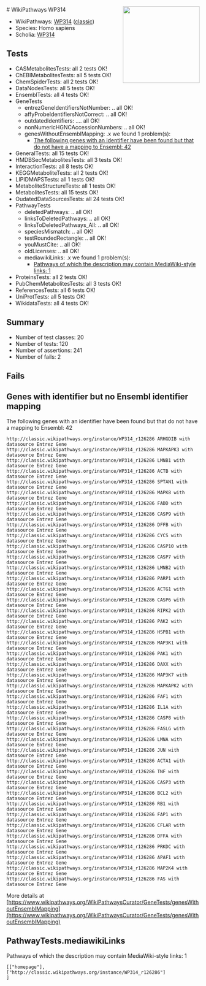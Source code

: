 <img style="float: right; width: 200px" src="https://upload.wikimedia.org/wikipedia/commons/thumb/8/83/Wplogo_with_text_500.png/640px-Wplogo_with_text_500.png" />
# WikiPathways WP314

* WikiPathways: [WP314](https://wikipathways.org/pathways/WP314) ([classic](https://classic.wikipathways.org/instance/WP314))
* Species: Homo sapiens
* Scholia: [WP314](https://scholia.toolforge.org/wikipathways/WP314)
## Tests
* CASMetabolitesTests: all 2 tests OK!
* ChEBIMetabolitesTests: all 5 tests OK!
* ChemSpiderTests: all 2 tests OK!
* DataNodesTests: all 5 tests OK!
* EnsemblTests: all 4 tests OK!
* GeneTests
    * entrezGeneIdentifiersNotNumber: .. all OK!
    * affyProbeIdentifiersNotCorrect: .. all OK!
    * outdatedIdentifiers: .... all OK!
    * nonNumericHGNCAccessionNumbers: .. all OK!
    * genesWithoutEnsemblMapping: .x we found 1 problem(s):
        * [The following genes with an identifier have been found but that do not have a mapping to Ensembl: 42](#c4e5436c)
* GeneralTests: all 15 tests OK!
* HMDBSecMetabolitesTests: all 3 tests OK!
* InteractionTests: all 8 tests OK!
* KEGGMetaboliteTests: all 2 tests OK!
* LIPIDMAPSTests: all 1 tests OK!
* MetaboliteStructureTests: all 1 tests OK!
* MetabolitesTests: all 15 tests OK!
* OudatedDataSourcesTests: all 24 tests OK!
* PathwayTests
    * deletedPathways: .. all OK!
    * linksToDeletedPathways: .. all OK!
    * linksToDeletedPathways_All: .. all OK!
    * speciesMismatch: .. all OK!
    * testRoundedRectangle: .. all OK!
    * youMustCite: .. all OK!
    * oldLicenses: .. all OK!
    * mediawikiLinks: .x we found 1 problem(s):
        * [Pathways of which the description may contain MediaWiki-style links: 1](#da69cf45)
* ProteinsTests: all 2 tests OK!
* PubChemMetabolitesTests: all 3 tests OK!
* ReferencesTests: all 6 tests OK!
* UniProtTests: all 5 tests OK!
* WikidataTests: all 4 tests OK!


## Summary

* Number of test classes: 20
* Number of tests: 120
* Number of assertions: 241
* Number of fails: 2

## Fails

<a name="c4e5436c" />

## Genes with identifier but no Ensembl identifier mapping

The following genes with an identifier have been found but that do not have a mapping to Ensembl: 42
```
http://classic.wikipathways.org/instance/WP314_r126286 ARHGDIB with datasource Entrez Gene
http://classic.wikipathways.org/instance/WP314_r126286 MAPKAPK3 with datasource Entrez Gene
http://classic.wikipathways.org/instance/WP314_r126286 LMNB1 with datasource Entrez Gene
http://classic.wikipathways.org/instance/WP314_r126286 ACTB with datasource Entrez Gene
http://classic.wikipathways.org/instance/WP314_r126286 SPTAN1 with datasource Entrez Gene
http://classic.wikipathways.org/instance/WP314_r126286 MAPK8 with datasource Entrez Gene
http://classic.wikipathways.org/instance/WP314_r126286 FADD with datasource Entrez Gene
http://classic.wikipathways.org/instance/WP314_r126286 CASP9 with datasource Entrez Gene
http://classic.wikipathways.org/instance/WP314_r126286 DFFB with datasource Entrez Gene
http://classic.wikipathways.org/instance/WP314_r126286 CYCS with datasource Entrez Gene
http://classic.wikipathways.org/instance/WP314_r126286 CASP10 with datasource Entrez Gene
http://classic.wikipathways.org/instance/WP314_r126286 CASP7 with datasource Entrez Gene
http://classic.wikipathways.org/instance/WP314_r126286 LMNB2 with datasource Entrez Gene
http://classic.wikipathways.org/instance/WP314_r126286 PARP1 with datasource Entrez Gene
http://classic.wikipathways.org/instance/WP314_r126286 ACTG1 with datasource Entrez Gene
http://classic.wikipathways.org/instance/WP314_r126286 CASP6 with datasource Entrez Gene
http://classic.wikipathways.org/instance/WP314_r126286 RIPK2 with datasource Entrez Gene
http://classic.wikipathways.org/instance/WP314_r126286 PAK2 with datasource Entrez Gene
http://classic.wikipathways.org/instance/WP314_r126286 HSPB1 with datasource Entrez Gene
http://classic.wikipathways.org/instance/WP314_r126286 MAP3K1 with datasource Entrez Gene
http://classic.wikipathways.org/instance/WP314_r126286 PAK1 with datasource Entrez Gene
http://classic.wikipathways.org/instance/WP314_r126286 DAXX with datasource Entrez Gene
http://classic.wikipathways.org/instance/WP314_r126286 MAP3K7 with datasource Entrez Gene
http://classic.wikipathways.org/instance/WP314_r126286 MAPKAPK2 with datasource Entrez Gene
http://classic.wikipathways.org/instance/WP314_r126286 FAF1 with datasource Entrez Gene
http://classic.wikipathways.org/instance/WP314_r126286 IL1A with datasource Entrez Gene
http://classic.wikipathways.org/instance/WP314_r126286 CASP8 with datasource Entrez Gene
http://classic.wikipathways.org/instance/WP314_r126286 FASLG with datasource Entrez Gene
http://classic.wikipathways.org/instance/WP314_r126286 LMNA with datasource Entrez Gene
http://classic.wikipathways.org/instance/WP314_r126286 JUN with datasource Entrez Gene
http://classic.wikipathways.org/instance/WP314_r126286 ACTA1 with datasource Entrez Gene
http://classic.wikipathways.org/instance/WP314_r126286 TNF with datasource Entrez Gene
http://classic.wikipathways.org/instance/WP314_r126286 CASP3 with datasource Entrez Gene
http://classic.wikipathways.org/instance/WP314_r126286 BCL2 with datasource Entrez Gene
http://classic.wikipathways.org/instance/WP314_r126286 RB1 with datasource Entrez Gene
http://classic.wikipathways.org/instance/WP314_r126286 FAP1 with datasource Entrez Gene
http://classic.wikipathways.org/instance/WP314_r126286 CFLAR with datasource Entrez Gene
http://classic.wikipathways.org/instance/WP314_r126286 DFFA with datasource Entrez Gene
http://classic.wikipathways.org/instance/WP314_r126286 PRKDC with datasource Entrez Gene
http://classic.wikipathways.org/instance/WP314_r126286 APAF1 with datasource Entrez Gene
http://classic.wikipathways.org/instance/WP314_r126286 MAP2K4 with datasource Entrez Gene
http://classic.wikipathways.org/instance/WP314_r126286 FAS with datasource Entrez Gene
```

More details at [https://www.wikipathways.org/WikiPathwaysCurator/GeneTests/genesWithoutEnsemblMapping](https://www.wikipathways.org/WikiPathwaysCurator/GeneTests/genesWithoutEnsemblMapping)

<a name="da69cf45" />

## PathwayTests.mediawikiLinks

Pathways of which the description may contain MediaWiki-style links: 1
```
[["homepage"],
["http://classic.wikipathways.org/instance/WP314_r126286"]
]
```

